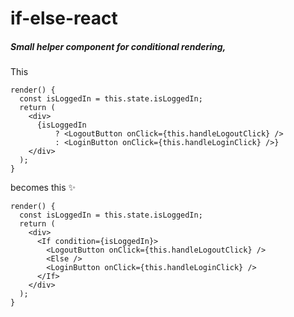 # if-else-react

##### Small helper component for conditional rendering,

This
```
render() {
  const isLoggedIn = this.state.isLoggedIn;
  return (
    <div>
      {isLoggedIn
          ? <LogoutButton onClick={this.handleLogoutClick} />
          : <LoginButton onClick={this.handleLoginClick} />}
    </div>
  );
}
```
becomes this ✨
```
render() {
  const isLoggedIn = this.state.isLoggedIn;
  return (
    <div>
      <If condition={isLoggedIn}>
        <LogoutButton onClick={this.handleLogoutClick} />
        <Else />
        <LoginButton onClick={this.handleLoginClick} />
      </If>
    </div>
  );
}
```
